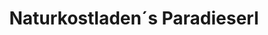 ---
title: "Naturkostladen´s Paradieserl"
url: /rotthalmuenster/naturkostladen-s-paradieserl/
shop: Lebensmittel
---